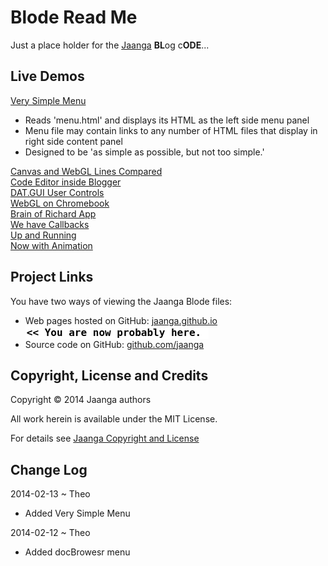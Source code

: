Blode Read Me
==============

Just a place holder for the [Jaanga]( http://jaanga.com ) **BL**og c**ODE**...

## Live Demos

[Very Simple Menu]( very-simple-menu/r1/index.html )

* Reads 'menu.html' and displays its HTML as the left side menu panel
* Menu file may contain links to any number of HTML files that display in right side content panel
* Designed to be 'as simple as possible, but not too simple.'


[Canvas and WebGL Lines Compared]( canvas-webgl-lines-compared/canvas-webgl-lines-compared.html )  
[Code Editor inside Blogger]( code-editor-inside-blogger/code-editor-inside-blogger.html )  
[DAT.GUI User Controls]( dat.gui/dat.gui.html )  
[WebGL on Chromebook]( webgl-on-chromebook/webgl-on-chromebook.html)  
[Brain of Richard App]( brain-of-richard-app/brain-of-richard-app.html )  
[We have Callbacks]( we-have-callbacks/index.html )  
[Up and Running]( up-and-running/up-and-running.html )  
[Now with Animation]( now-with-animation/index.html )  


## Project Links

You have two ways of viewing the Jaanga Blode files:

* Web pages hosted on GitHub: [jaanga.github.io]( http://jaanga.github.io/blode/ "view the files as apps." ) <input value="<< You are now probably here." size=28 style="font:bold 12pt monospace;border-width:0;" >  
* Source code on GitHub: [github.com/jaanga]( https://github.com/jaanga/blode/ "View the files as source code." ) <scan style=display:none ><< You are now probably here.</scan>


## Copyright, License and Credits
Copyright &copy; 2014 Jaanga authors

All work herein is available under the MIT License.  

For details see [Jaanga Copyright and License](http://jaanga.github.io/libs/jaanga-copyright-and-mit-license.md)


## Change Log

2014-02-13 ~ Theo

* Added Very Simple Menu

2014-02-12 ~ Theo

* Added docBrowesr menu